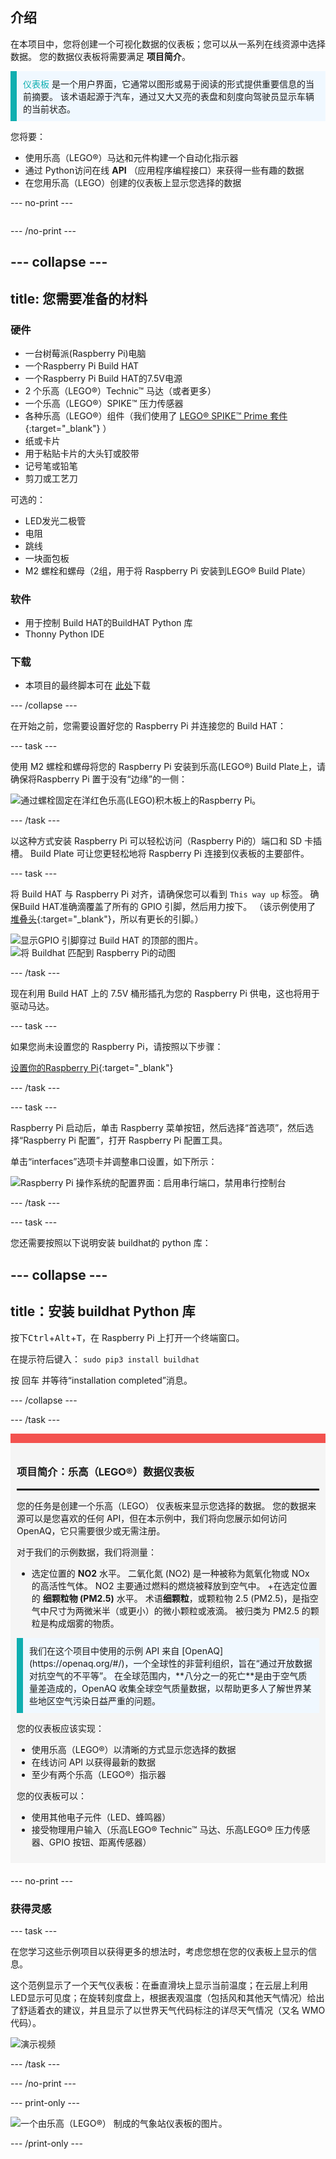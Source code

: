 ## 介绍

在本项目中，您将创建一个可视化数据的仪表板；您可以从一系列在线资源中选择数据。 您的数据仪表板将需要满足 **项目简介**。

<p style="border-left: solid; border-width:10px; border-color: #0faeb0; background-color: aliceblue; padding: 10px;">
<span style="color: #0faeb0">仪表板</span> 是一个用户界面，它通常以图形或易于阅读的形式提供重要信息的当前摘要。 该术语起源于汽车，通过又大又亮的表盘和刻度向驾驶员显示车辆的当前状态。</p>

您将要：
+ 使用乐高（LEGO®）马达和元件构建一个自动化指示器
+ 通过 Python访问在线 **API** （应用程序编程接口）来获得一些有趣的数据
+ 在您用乐高（LEGO）创建的仪表板上显示您选择的数据

--- no-print ---

<div style="display: flex; flex-wrap: wrap">
<div style="flex-basis: 200px; flex-grow: 1">

--- /no-print ---


--- collapse ---
---
title: 您需要准备的材料
---
### 硬件

+ 一台树莓派(Raspberry Pi)电脑
+ 一个Raspberry Pi Build HAT
+ 一个Raspberry Pi Build HAT的7.5V电源
+ 2 个乐高（LEGO®）Technic™ 马达（或者更多）
+ 一个乐高（LEGO®）SPIKE™ 压力传感器
+ 各种乐高（LEGO®）组件（我们使用了 [LEGO® SPIKE™ Prime 套件](https://education.lego.com/en-gb/product/spike-prime){:target="_blank"} ）
+ 纸或卡片
+ 用于粘贴卡片的大头钉或胶带
+ 记号笔或铅笔
+ 剪刀或工艺刀

可选的：
+ LED发光二极管
+ 电阻
+ 跳线
+ 一块面包板
+ M2 螺栓和螺母（2组，用于将 Raspberry Pi 安装到LEGO® Build Plate）

### 软件

+ 用于控制 Build HAT的BuildHAT Python 库
+ Thonny Python IDE

### 下载

+ 本项目的最终脚本可在 [此处]((https://rpf.io/p/en/lego-data-dash-go){:target="_blank"})下载

--- /collapse ---

在开始之前，您需要设置好您的 Raspberry Pi 并连接您的 Build HAT：

--- task ---

使用 M2 螺栓和螺母将您的 Raspberry Pi 安装到乐高(LEGO®) Build Plate上，请确保将Raspberry Pi 置于没有“边缘”的一侧：

 ![通过螺栓固定在洋红色乐高(LEGO)积木板上的Raspberry Pi。](images/build_11.jpg)

--- /task ---

以这种方式安装 Raspberry Pi 可以轻松访问（Raspberry Pi的）端口和 SD 卡插槽。 Build Plate 可让您更轻松地将 Raspberry Pi 连接到仪表板的主要部件。

--- task ---

将 Build HAT 与 Raspberry Pi 对齐，请确保您可以看到 `This way up` 标签。 确保Build HAT准确滴覆盖了所有的 GPIO 引脚，然后用力按下。 （该示例使用了 [堆叠头](https://www.adafruit.com/product/2223){:target="_blank"}，所以有更长的引脚。）

![显示GPIO 引脚穿过 Build HAT 的顶部的图片。](images/build_15.jpg) ![将 Buildhat 匹配到 Raspberry Pi的动图](images/haton.gif)

--- /task ---

现在利用 Build HAT 上的 7.5V 桶形插孔为您的 Raspberry Pi 供电，这也将用于驱动马达。

--- task ---

如果您尚未设置您的 Raspberry Pi，请按照以下步骤：

[设置你的Raspberry Pi](https://projects.raspberrypi.org/en/projects/raspberry-pi-setting-up){:target="_blank"}

--- /task ---

--- task ---

Raspberry Pi 启动后，单击 Raspberry 菜单按钮，然后选择“首选项”，然后选择“Raspberry Pi 配置”，打开 Raspberry Pi 配置工具。

单击“interfaces”选项卡并调整串口设置，如下所示：

![Raspberry Pi 操作系统的配置界面：启用串行端口，禁用串行控制台](images/configshot.jpg)

--- /task ---

--- task ---

您还需要按照以下说明安装 buildhat的 python 库：

--- collapse ---
---
title：安装 buildhat Python 库
---

按下<kbd>Ctrl</kbd>+<kbd>Alt</kbd>+<kbd>T</kbd>，在 Raspberry Pi 上打开一个终端窗口。

在提示符后键入： `sudo pip3 install buildhat`

按 <kbd>回车</kbd> 并等待“installation completed”消息。

--- /collapse ---

--- /task ---


<div style="border-top: 15px solid #f3524f; background-color: whitesmoke; margin-bottom: 20px; padding: 10px;">

### 项目简介：乐高（LEGO®）数据仪表板
<hr style="border-top: 2px solid black;">

您的任务是创建一个乐高（LEGO） 仪表板来显示您选择的数据。 您的数据来源可以是您喜欢的任何 API，但在本示例中，我们将向您展示如何访问 OpenAQ，它只需要很少或无需注册。 

对于我们的示例数据，我们将测量：
+ 选定位置的 **NO2** 水平。 二氧化氮 (NO2) 是一种被称为氮氧化物或 NOx 的高活性气体。 NO2 主要通过燃料的燃烧被释放到空气中。
+在选定位置的 **细颗粒物 (PM2.5)** 水平。 术语**细颗粒**，或颗粒物 2.5 (PM2.5)，是指空气中尺寸为两微米半（或更小）的微小颗粒或液滴。 被归类为 PM2.5 的颗粒是构成烟雾的物质。


<p style="border-left: solid; border-width:10px; border-color: #0faeb0; background-color: aliceblue; padding: 10px;">我们在这个项目中使用的示例 API 来自 [OpenAQ](https://openaq.org/#/)，一个全球性的非营利组织，旨在“通过开放数据对抗空气的不平等”。 在全球范围内，**八分之一的死亡**是由于空气质量差造成的，OpenAQ 收集全球空气质量数据，以帮助更多人了解世界某些地区空气污染日益严重的问题。 </p>


您的仪表板应该实现：
+ 使用乐高（LEGO®）以清晰的方式显示您选择的数据
+ 在线访问 API 以获得最新的数据
+ 至少有两个乐高（LEGO®）指示器

您的仪表板可以：
+ 使用其他电子元件（LED、蜂鸣器）
+ 接受物理用户输入（乐高LEGO® Technic™ 马达、乐高LEGO® 压力传感器、GPIO 按钮、距离传感器）
  
</div>

--- no-print ---

### 获得灵感

--- task ---

在您学习这些示例项目以获得更多的想法时，考虑您想在您的仪表板上显示的信息。

这个范例显示了一个天气仪表板：在垂直滑块上显示当前温度；在云层上利用 LED显示可见度；在旋转刻度盘上，根据表观温度（包括风和其他天气情况）给出了舒适着衣的建议，并且显示了以世界天气代码标注的详尽天气情况（又名 WMO 代码）。

![演示视频](images/weather-dash.gif)

--- /task ---

--- /no-print ---

--- print-only ---

![一个由乐高（LEGO®） 制成的气象站仪表板的图片。](images/example-dash.jpg)

--- /print-only ---


